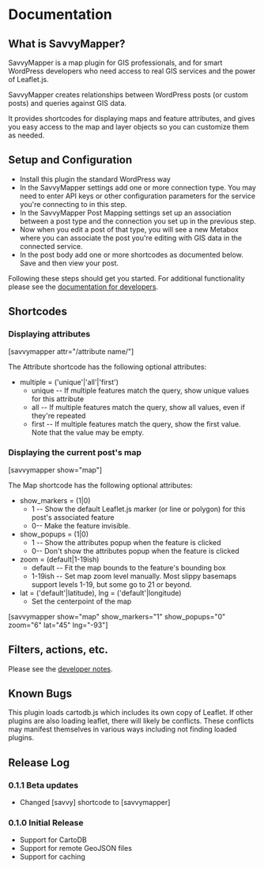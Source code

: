 Documentation
=============


What is SavvyMapper?
--------------------
SavvyMapper is a map plugin for GIS professionals, and for smart WordPress
developers who need access to real GIS services and the power of Leaflet.js.

SavvyMapper creates relationships between WordPress posts (or custom posts)
and queries against GIS data. 

It provides shortcodes for displaying maps and feature attributes, and 
gives you easy access to the map and layer objects so you can customize them
as needed. 

Setup and Configuration
-----------------------

 * Install this plugin the standard WordPress way
 * In the SavvyMapper settings add one or more connection type. You may need to enter 
 API keys or other configuration parameters for the service you're connecting to in
 this step. 
 * In the SavvyMapper Post Mapping settings set up an association between a post type
 and the connection you set up in the previous step. 
 * Now when you edit a post of that type, you will see a new Metabox where you can 
 associate the post you're editing with GIS data in the connected service. 
 * In the post body add one or more shortcodes as documented below. Save and then view
 your post. 

Following these steps should get you started. For additional functionality please see
the [documentation for developers](DEVELOPERS.md).


Shortcodes
----------

### Displaying attributes

[savvymapper attr="/attribute name/"]

The Attribute shortcode has the following optional attributes:

 * multiple = ('unique'|'all'|'first')
	* unique -- If multiple features match the query, show unique values for this attribute
	* all -- If multiple features match the query, show all values, even if they're repeated
	* first -- If multiple features match the query, show the first value. Note that the value may be empty.

### Displaying the current post's map

[savvymapper show="map"]

The Map shortcode has the following optional attributes: 

 * show_markers = (1|0)
    * 1 -- Show the default Leaflet.js marker (or line or polygon) for this post's associated feature
    * 0-- Make the feature invisible. 
 * show_popups = (1|0)
    * 1 -- Show the attributes popup when the feature is clicked
    * 0-- Don't show the attributes popup when the feature is clicked
 * zoom = (default|1-19ish)
    * default -- Fit the map bounds to the feature's bounding box
    * 1-19ish -- Set map zoom level manually. Most slippy basemaps support levels 1-19, but some go to 21 or beyond.
 * lat = ('default'|latitude), lng = ('default'|longitude)
    * Set the centerpoint of the map

[savvymapper show="map" show_markers="1" show_popups="0" zoom="6" lat="45" lng="-93"]

Filters, actions, etc.
----------------------

Please see the [developer notes](DEVELOPERS.md).


Known Bugs
----------

This plugin loads cartodb.js which includes its own copy of Leaflet. If other 
plugins are also loading leaflet, there will likely be conflicts. These conflicts
may manifest themselves in various ways including not finding loaded plugins.

Release Log
-----------

### 0.1.1 Beta updates
 * Changed [savvy] shortcode to [savvymapper]

### 0.1.0 Initial Release
 * Support for CartoDB
 * Support for remote GeoJSON files
 * Support for caching

